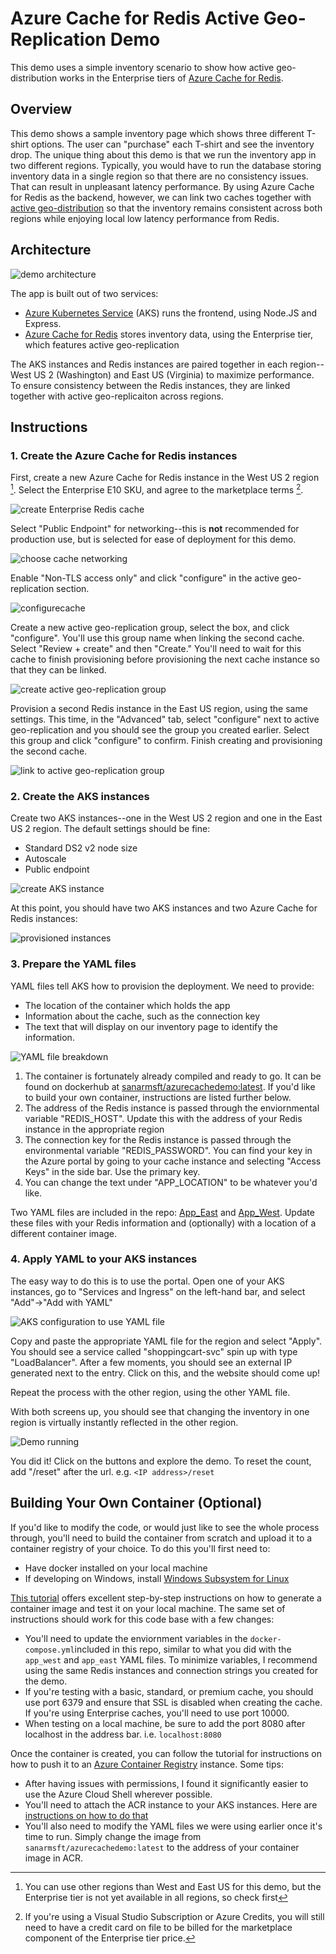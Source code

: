 # Azure Cache for Redis Active Geo-Replication Demo
This demo uses a simple inventory scenario to show how active geo-distribution works in the Enterprise tiers of [Azure Cache for Redis](https://azure.microsoft.com/services/cache/). 

## Overview
This demo shows a sample inventory page which shows three different T-shirt options. The user can "purchase" each T-shirt and see the inventory drop. The unique thing about this demo is that we run the inventory app in two different regions. Typically, you would have to run the database storing inventory data in a single region so that there are no consistency issues. That can result in unpleasant latency performance.  By using Azure Cache for Redis as the backend, however, we can link two caches together with [active geo-distribution](https://redis.com/redis-enterprise/technology/active-active-geo-distribution/) so that the inventory remains consistent across both regions while enjoying local low latency performance from Redis. 

## Architecture
![demo architecture](/docs/architecture.jpg)

The app is built out of two services:
- [Azure Kubernetes Service](https://azure.microsoft.com/services/kubernetes-service/) (AKS) runs the frontend, using Node.JS and Express. 
- [Azure Cache for Redis](https://azure.microsoft.com/services/cache/) stores inventory data, using the Enterprise tier, which features active geo-replication

The AKS instances and Redis instances are paired together in each region--West US 2 (Washington) and East US (Virginia) to maximize performance. To ensure consistency between the Redis instances, they are linked together with active geo-replicaiton across regions. 

## Instructions
### 1. Create the Azure Cache for Redis instances
First, create a new Azure Cache for Redis instance in the West US 2 region [^1]. Select the Enterprise E10 SKU, and agree to the marketplace terms [^2]. 

![create Enterprise Redis cache](/docs/createnewcache2.jpg)

[^1]: You can use other regions than West and East US for this demo, but the Enterprise tier is not yet available in all regions, so check first
[^2]: If you're using a Visual Studio Subscription or Azure Credits, you will still need to have a credit card on file to be billed for the marketplace component of the Enterprise tier price.

Select "Public Endpoint" for networking--this is **not** recommended for production use, but is selected for ease of deployment for this demo.

![choose cache networking](/docs/choosenetwork.jpg)

Enable "Non-TLS access only" and click "configure" in the active geo-replication section.

![configurecache](/docs/configurecache2.jpg)

Create a new active geo-replication group, select the box, and click "configure". You'll use this group name when linking the second cache. Select "Review + create" and then "Create." You'll need to wait for this cache to finish provisioning before provisioning the next cache instance so that they can be linked.

![create active geo-replication group](/docs/creategeogroup.jpg)

Provision a second Redis instance in the East US region, using the same settings. This time, in the "Advanced" tab, select "configure" next to active geo-replication and you should see the group you created earlier. Select this group and click "configure" to confirm. Finish creating and provisioning the second cache.

![link to active geo-replication group](/docs/addtogeogroup.jpg)

### 2. Create the AKS instances
Create two AKS instances--one in the West US 2 region and one in the East US 2 region. The default settings should be fine:
- Standard DS2 v2 node size
- Autoscale
- Public endpoint

![create AKS instance](/docs/createAKS.jpg)

At this point, you should have two AKS instances and two Azure Cache for Redis instances:

![provisioned instances](/docs/finishedservices2.jpg)

### 3. Prepare the YAML files
YAML files tell AKS how to provision the deployment. We need to provide:
- The location of the container which holds the app
- Information about the cache, such as the connection key
- The text that will display on our inventory page to identify the information.

![YAML file breakdown](/docs/yamlfile2.jpg)

1. The container is fortunately already compiled and ready to go. It can be found on dockerhub at [sanarmsft/azurecachedemo:latest](https://hub.docker.com/r/sanarmsft/azurecachedemo). If you'd like to build your own container, instructions are listed further below.
2. The address of the Redis instance is passed through the enviornmental variable "REDIS_HOST". Update this with the address of your Redis instance in the appropriate region
3. The connection key for the Redis instance is passed through the environmental variable "REDIS_PASSWORD". You can find your key in the Azure portal by going to your cache instance and selecting "Access Keys" in the side bar. Use the primary key.
4. You can change the text under "APP_LOCATION" to be whatever you'd like. 

Two YAML files are included in the repo: [App_East](/YAML/app_east.yaml) and [App_West](/YAML/app_west.yaml). Update these files with your Redis information and (optionally) with a location of a different container image. 

### 4. Apply YAML to your AKS instances
The easy way to do this is to use the portal. Open one of your AKS instances, go to "Services and Ingress" on the left-hand bar, and select "Add"->"Add with YAML"

![AKS configuration to use YAML file](/docs/yaml.jpg)

Copy and paste the appropriate YAML file for the region and select "Apply". You should see a service called "shoppingcart-svc" spin up with type "LoadBalancer". After a few moments, you should see an external IP generated next to the entry. Click on this, and the website should come up!

Repeat the process with the other region, using the other YAML file. 

With both screens up, you should see that changing the inventory in one region is virtually instantly reflected in the other region. 

![Demo running](/docs/finished.png)

You did it! Click on the buttons and explore the demo. To reset the count, add "/reset" after the url. e.g. `<IP address>/reset`


## Building Your Own Container (Optional)
If you'd like to modify the code, or would just like to see the whole process through, you'll need to build the container from scratch and upload it to a container registry of your choice. To do this you'll first need to:
- Have docker installed on your local machine
- If developing on Windows, install [Windows Subsystem for Linux](https://docs.microsoft.com/en-us/windows/wsl/install)

[This tutorial](https://docs.microsoft.com/en-us/azure/aks/tutorial-kubernetes-prepare-app) offers excellent step-by-step instructions on how to generate a container image and test it on your local machine. The same set of instructions should work for this code base with a few changes:
- You'll need to update the enviornment variables in the `docker-compose.yml`included in this repo, similar to what you did with the `app_west` and `app_east` YAML files. To minimize variables, I recommend using the same Redis instances and connection strings you created for the demo.
- If you're testing with a basic, standard, or premium cache, you should use port 6379 and ensure that SSL is disabled when creating the cache. If you're using Enterprise caches, you'll need to use port 10000. 
- When testing on a local machine, be sure to add the port 8080 after localhost in the address bar. i.e. `localhost:8080`

Once the container is created, you can follow the tutorial for instructions on how to push it to an [Azure Container Registry](https://azure.microsoft.com/en-us/services/container-registry/) instance. Some tips:
- After having issues with permissions, I found it significantly easier to use the Azure Cloud Shell wherever possible. 
- You'll need to attach the ACR instance to your AKS instances. Here are [instructions on how to do that](https://docs.microsoft.com/en-us/azure/aks/cluster-container-registry-integration?tabs=azure-cli)
- You'll also need to modify the YAML files we were using earlier once it's time to run. Simply change the image from `sanarmsft/azurecachedemo:latest` to the address of your container image in ACR.




